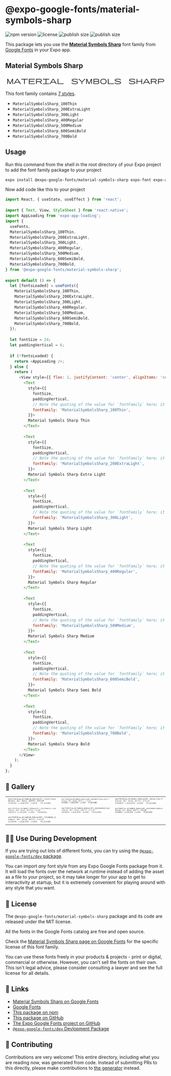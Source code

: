 # @expo-google-fonts/material-symbols-sharp

![npm version](https://flat.badgen.net/npm/v/@expo-google-fonts/material-symbols-sharp)
![license](https://flat.badgen.net/github/license/expo/google-fonts)
![publish size](https://flat.badgen.net/packagephobia/install/@expo-google-fonts/material-symbols-sharp)
![publish size](https://flat.badgen.net/packagephobia/publish/@expo-google-fonts/material-symbols-sharp)

This package lets you use the [**Material Symbols Sharp**](https://fonts.google.com/specimen/Material+Symbols+Sharp) font family from [Google Fonts](https://fonts.google.com/) in your Expo app.

## Material Symbols Sharp

![Material Symbols Sharp](./font-family.png)

This font family contains [7 styles](#-gallery).

- `MaterialSymbolsSharp_100Thin`
- `MaterialSymbolsSharp_200ExtraLight`
- `MaterialSymbolsSharp_300Light`
- `MaterialSymbolsSharp_400Regular`
- `MaterialSymbolsSharp_500Medium`
- `MaterialSymbolsSharp_600SemiBold`
- `MaterialSymbolsSharp_700Bold`

## Usage

Run this command from the shell in the root directory of your Expo project to add the font family package to your project
```sh
expo install @expo-google-fonts/material-symbols-sharp expo-font expo-app-loading
```

Now add code like this to your project
```js
import React, { useState, useEffect } from 'react';

import { Text, View, StyleSheet } from 'react-native';
import AppLoading from 'expo-app-loading';
import {
  useFonts,
  MaterialSymbolsSharp_100Thin,
  MaterialSymbolsSharp_200ExtraLight,
  MaterialSymbolsSharp_300Light,
  MaterialSymbolsSharp_400Regular,
  MaterialSymbolsSharp_500Medium,
  MaterialSymbolsSharp_600SemiBold,
  MaterialSymbolsSharp_700Bold,
} from '@expo-google-fonts/material-symbols-sharp';

export default () => {
  let [fontsLoaded] = useFonts({
    MaterialSymbolsSharp_100Thin,
    MaterialSymbolsSharp_200ExtraLight,
    MaterialSymbolsSharp_300Light,
    MaterialSymbolsSharp_400Regular,
    MaterialSymbolsSharp_500Medium,
    MaterialSymbolsSharp_600SemiBold,
    MaterialSymbolsSharp_700Bold,
  });

  let fontSize = 24;
  let paddingVertical = 6;

  if (!fontsLoaded) {
    return <AppLoading />;
  } else {
    return (
      <View style={{ flex: 1, justifyContent: 'center', alignItems: 'center' }}>
        <Text
          style={{
            fontSize,
            paddingVertical,
            // Note the quoting of the value for `fontFamily` here; it expects a string!
            fontFamily: 'MaterialSymbolsSharp_100Thin',
          }}>
          Material Symbols Sharp Thin
        </Text>

        <Text
          style={{
            fontSize,
            paddingVertical,
            // Note the quoting of the value for `fontFamily` here; it expects a string!
            fontFamily: 'MaterialSymbolsSharp_200ExtraLight',
          }}>
          Material Symbols Sharp Extra Light
        </Text>

        <Text
          style={{
            fontSize,
            paddingVertical,
            // Note the quoting of the value for `fontFamily` here; it expects a string!
            fontFamily: 'MaterialSymbolsSharp_300Light',
          }}>
          Material Symbols Sharp Light
        </Text>

        <Text
          style={{
            fontSize,
            paddingVertical,
            // Note the quoting of the value for `fontFamily` here; it expects a string!
            fontFamily: 'MaterialSymbolsSharp_400Regular',
          }}>
          Material Symbols Sharp Regular
        </Text>

        <Text
          style={{
            fontSize,
            paddingVertical,
            // Note the quoting of the value for `fontFamily` here; it expects a string!
            fontFamily: 'MaterialSymbolsSharp_500Medium',
          }}>
          Material Symbols Sharp Medium
        </Text>

        <Text
          style={{
            fontSize,
            paddingVertical,
            // Note the quoting of the value for `fontFamily` here; it expects a string!
            fontFamily: 'MaterialSymbolsSharp_600SemiBold',
          }}>
          Material Symbols Sharp Semi Bold
        </Text>

        <Text
          style={{
            fontSize,
            paddingVertical,
            // Note the quoting of the value for `fontFamily` here; it expects a string!
            fontFamily: 'MaterialSymbolsSharp_700Bold',
          }}>
          Material Symbols Sharp Bold
        </Text>
      </View>
    );
  }
};

```

## 🔡 Gallery


||||
|-|-|-|
|![MaterialSymbolsSharp_100Thin](./MaterialSymbolsSharp_100Thin.ttf.png)|![MaterialSymbolsSharp_200ExtraLight](./MaterialSymbolsSharp_200ExtraLight.ttf.png)|![MaterialSymbolsSharp_300Light](./MaterialSymbolsSharp_300Light.ttf.png)||
|![MaterialSymbolsSharp_400Regular](./MaterialSymbolsSharp_400Regular.ttf.png)|![MaterialSymbolsSharp_500Medium](./MaterialSymbolsSharp_500Medium.ttf.png)|![MaterialSymbolsSharp_600SemiBold](./MaterialSymbolsSharp_600SemiBold.ttf.png)||
|![MaterialSymbolsSharp_700Bold](./MaterialSymbolsSharp_700Bold.ttf.png)||||


## 👩‍💻 Use During Development

If you are trying out lots of different fonts, you can try using the [`@expo-google-fonts/dev` package](https://github.com/expo/google-fonts/tree/master/font-packages/dev#readme).

You can import *any* font style from any Expo Google Fonts package from it. It will load the fonts
over the network at runtime instead of adding the asset as a file to your project, so it may take longer
for your app to get to interactivity at startup, but it is extremely convenient
for playing around with any style that you want.

## 📖 License

The `@expo-google-fonts/material-symbols-sharp` package and its code are released under the MIT license.

All the fonts in the Google Fonts catalog are free and open source.

Check the [Material Symbols Sharp page on Google Fonts](https://fonts.google.com/specimen/Material+Symbols+Sharp) for the specific license of this font family.

You can use these fonts freely in your products & projects - print or digital, commercial or otherwise. However, you can't sell the fonts on their own. This isn't legal advice, please consider consulting a lawyer and see the full license for all details.

## 🔗 Links

- [Material Symbols Sharp on Google Fonts](https://fonts.google.com/specimen/Material+Symbols+Sharp)
- [Google Fonts](https://fonts.google.com/)
- [This package on npm](https://www.npmjs.com/package/@expo-google-fonts/material-symbols-sharp)
- [This package on GitHub](https://github.com/expo/google-fonts/tree/master/font-packages/material-symbols-sharp)
- [The Expo Google Fonts project on GitHub](https://github.com/expo/google-fonts)
- [`@expo-google-fonts/dev` Devlopment Package](https://github.com/expo/google-fonts/tree/master/font-packages/dev)

## 🤝 Contributing

Contributions are very welcome! This entire directory, including what you are reading now, was generated from code. Instead of submitting PRs to this directly, please make contributions to [the generator](https://github.com/expo/google-fonts/tree/master/packages/generator) instead.
